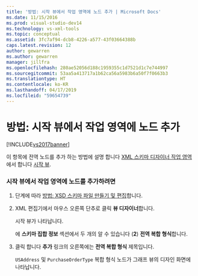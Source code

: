 ```yaml
---
title: '방법: 시작 뷰에서 작업 영역에 노드 추가 | Microsoft Docs'
ms.date: 11/15/2016
ms.prod: visual-studio-dev14
ms.technology: vs-xml-tools
ms.topic: conceptual
ms.assetid: 3fc7af94-dcb8-4226-a577-43f03664388b
caps.latest.revision: 12
author: gewarren
ms.author: gewarren
manager: jillfra
ms.openlocfilehash: 280ae52056d188c1959355c1d7521d1c7e744997
ms.sourcegitcommit: 53aa5a413717a1b62ca56a5983b6a50f7f0663b3
ms.translationtype: HT
ms.contentlocale: ko-KR
ms.lasthandoff: 04/17/2019
ms.locfileid: "59654739"
---
```

# <a name="how-to-add-nodes-to-the-workspace-from-the-start-view"></a>방법: 시작 뷰에서 작업 영역에 노드 추가
[!INCLUDE[vs2017banner](../includes/vs2017banner.md)]

이 항목에 전역 노드를 추가 하는 방법에 설명 합니다 [XML 스키마 디자이너 작업 영역](../xml-tools/xml-schema-designer-workspace.md) 에서 합니다 [시작 뷰](../xml-tools/start-view.md).  
  
### <a name="to-add-nodes-to-the-workspace-from-the-start-view"></a>시작 뷰에서 작업 영역에 노드를 추가하려면  
  
1.  단계에 따라 [방법: XSD 스키마 파일 만들기 및 편집](../xml-tools/how-to-create-and-edit-an-xsd-schema-file.md)합니다.  
  
2.  XML 편집기에서 마우스 오른쪽 단추로 클릭 **뷰 디자이너**합니다.  
  
     시작 뷰가 나타납니다.  
  
     에 **스키마 집합 정보** 섹션에서 두 개의 알 수 있습니다 (**2**) **전역 복합 형식**합니다.  
  
3.  클릭 합니다 **추가** 링크의 오른쪽에는 **전역 복합 형식** 제목입니다.  
  
     `USAddress` 및 `PurchaseOrderType` 복합 형식 노드가 그래프 뷰의 디자인 화면에 나타납니다.
